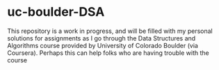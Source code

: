 # uc-boulder-DSA
This repository is a work in progress, and will be filled with my personal solutions for assignments as I go through the Data Structures and Algorithms course provided by University of Colorado Boulder (via Coursera). Perhaps this can help folks who are having trouble with the course
